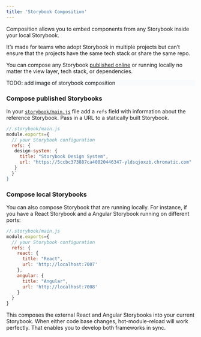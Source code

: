 ```yaml
---
title: 'Storybook Composition'
---
```


Composition allows you to embed components from any Storybook inside your local Storybook.

It’s made for teams who adopt Storybook in multiple projects but can’t ensure that the projects have the same tech stack or share the same repo. 

You can compose any Storybook [published online](./publish-storybook) or running locally no matter the view layer, tech stack, or dependencies. 

<div style="background-color:#F8FAFC">
TODO: add image of storybook composition
</div>

### Compose published Storybooks

In your [`storybook/main.js`](../configure/overview#configure-story-rendering) file add a `refs` field with information about the reference Storybook. Pass in a URL to a statically built Storybook. 

```js
//.storybook/main.js
module.exports={
  // your Storybook configuration
  refs: {
   design-system: { 
     title: "Storybook Design System", 
     url: "https://5ccbc373887ca40020446347-yldsqjoxzb.chromatic.com"
   }
  }`
}
```


### Compose local Storybooks

You can also compose Storybook that are running locally. For instance, if you have a React Storybook and a Angular Storybook running on different ports:

```js
//.storybook/main.js
module.exports={
  // your Storybook configuration
  refs: {
    react: { 
      title: "React",
      url: 'http://localhost:7007' 
    },
    angular: { 
      title: "Angular",
      url: 'http://localhost:7008' 
    }
  }
}
```

This composes the external React and Angular Storybooks into your current Storybook. When either code base changes, hot-module-reload will work perfectly. That enables you to develop both frameworks in sync. 

